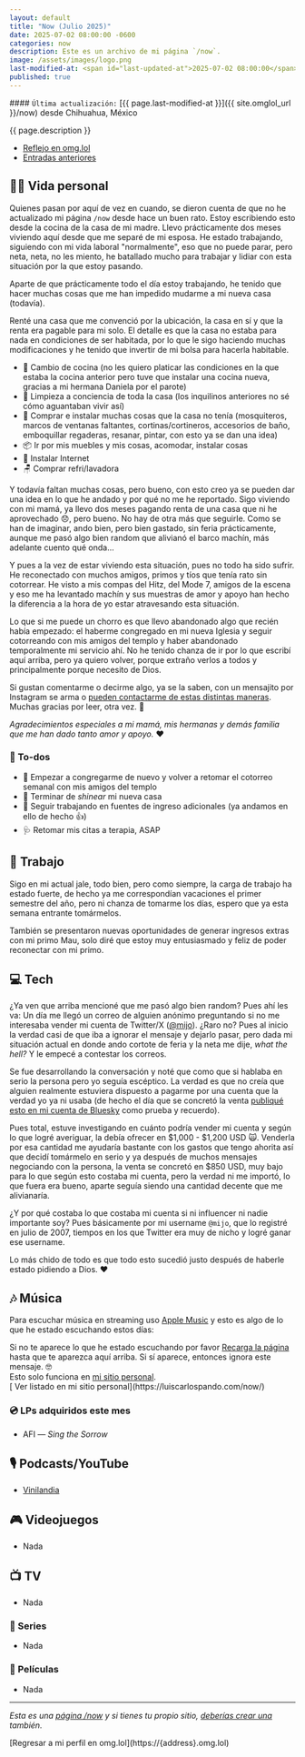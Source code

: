 ```yaml
---
layout: default
title: "Now (Julio 2025)"
date: 2025-07-02 08:00:00 -0600
categories: now
description: Este es un archivo de mi página `/now`.
image: /assets/images/logo.png
last-modified-at: <span id="last-updated-at">2025-07-02 08:00:00</span>
published: true
---
```


<div class="card last-updated my-3 text-center">
<div class="card-body rounded">
#### <code>Última actualización:</code> [{{ page.last-modified-at }}]({{ site.omglol_url }}/now) desde Chihuahua, México
</div>
</div>

<p class="text-center">{{ page.description }}</p>

<div class="text-center">
<ul class="list-inline">
<li class="list-inline-item">
<a class="btn btn-primary btn-sm" href="{{ site.omglol_url }}/now">
<i class="fa-solid fa-heart"></i> Reflejo en omg.lol
</a>
</li>
<li class="list-inline-item">
<a class="btn btn-primary btn-sm" href="{{ site.url }}/category/now/">
<i class="fa-solid fa-list-ul"></i> Entradas anteriores
</a>
</li>
</ul>
</div>

## 👦🏻 Vida personal
Quienes pasan por aquí de vez en cuando, se dieron cuenta de que no he actualizado mi página <code>/now</code> desde hace un buen rato. Estoy escribiendo esto desde la cocina de la casa de mi madre. Llevo prácticamente dos meses viviendo aquí desde que me separé de mi esposa. He estado trabajando, siguiendo con mi vida laboral "normalmente", eso que no puede parar, pero neta, neta, no les miento, he batallado mucho para trabajar y lidiar con esta situación por la que estoy pasando.

Aparte de que prácticamente todo el día estoy trabajando, he tenido que hacer muchas cosas que me han impedido mudarme a mi nueva casa (todavía).

Renté una casa que me convenció por la ubicación, la casa en sí y que la renta era pagable para mi solo. El detalle es que la casa no estaba para nada en condiciones de ser habitada, por lo que le sigo haciendo muchas modificaciones y he tenido que invertir de mi bolsa para hacerla habitable.

- 🍴 Cambio de cocina (no les quiero platicar las condiciones en la que estaba la cocina anterior pero tuve que instalar una cocina nueva, gracias a mi hermana Daniela por el parote)
- 🧼 Limpieza a conciencia de toda la casa (los inquilinos anteriores no sé cómo aguantaban vivir así)
- 🔨 Comprar e instalar muchas cosas que la casa no tenía (mosquiteros, marcos de ventanas faltantes, cortinas/cortineros, accesorios de baño, emboquillar regaderas, resanar, pintar, con esto ya se dan una idea)
- 📦 Ir por mis muebles y mis cosas, acomodar, instalar cosas
- 📶 Instalar Internet
- 🪑 Comprar refri/lavadora

Y todavía faltan muchas cosas, pero bueno, con esto creo ya se pueden dar una idea en lo que he andado y por qué no me he reportado. Sigo viviendo con mi mamá, ya llevo dos meses pagando renta de una casa que ni he aprovechado 😞, pero bueno. No hay de otra más que seguirle. Como se han de imaginar, ando bien, pero bien gastado, sin feria prácticamente, aunque me pasó algo bien random que alivianó el barco machín, más adelante cuento qué onda...

Y pues a la vez de estar viviendo esta situación, pues no todo ha sido sufrir. He reconectado con muchos amigos, primos y tíos que tenía rato sin cotorrear. He visto a mis compas del Hitz, del Mode 7, amigos de la escena y eso me ha levantado machín y sus muestras de amor y apoyo han hecho la diferencia a la hora de yo estar atravesando esta situación.

Lo que si me puede un chorro es que llevo abandonado algo que recién había empezado: el haberme congregado en mi nueva Iglesia y seguir cotorreando con mis amigos del templo y haber abandonado temporalmente mi servicio ahí. No he tenido chanza de ir por lo que escribí aquí arriba, pero ya quiero volver, porque extraño verlos a todos y principalmente porque necesito de Dios.

Si gustan comentarme o decirme algo, ya se la saben, con un mensajito por Instagram se arma o [pueden contactarme de estas distintas maneras](https://luiscarlospando.com/contacto). Muchas gracias por leer, otra vez. 🙏

*Agradecimientos especiales a mi mamá, mis hermanas y demás familia que me han dado tanto amor y apoyo.* ❤️

### 📝 To-dos
- 🙏 Empezar a congregarme de nuevo y volver a retomar el cotorreo semanal con mis amigos del templo
- 🏡 Terminar de *shinear* mi nueva casa
- 💼 Seguir trabajando en fuentes de ingreso adicionales (ya andamos en ello de hecho 👍)
- 🩺 Retomar mis citas a terapia, ASAP

## 💼 Trabajo
Sigo en mi actual jale, todo bien, pero como siempre, la carga de trabajo ha estado fuerte, de hecho ya me correspondían vacaciones el primer semestre del año, pero ni chanza de tomarme los días, espero que ya esta semana entrante tomármelos.

También se presentaron nuevas oportunidades de generar ingresos extras con mi primo Mau, solo diré que estoy muy entusiasmado y feliz de poder reconectar con mi primo.

## 💻 Tech
¿Ya ven que arriba mencioné que me pasó algo bien random? Pues ahí les va: Un día me llegó un correo de alguien anónimo preguntando si no me interesaba vender mi cuenta de Twitter/X ([@mijo](https://x.com/mijo)). ¿Raro no? Pues al inicio la verdad casi de que iba a ignorar el mensaje y dejarlo pasar, pero dada mi situación actual en donde ando cortote de feria y la neta me dije, *what the hell?* Y le empecé a contestar los correos.

Se fue desarrollando la conversación y noté que como que si hablaba en serio la persona pero yo seguía escéptico. La verdad es que no creía que alguien realmente estuviera dispuesto a pagarme por una cuenta que la verdad yo ya ni usaba (de hecho el día que se concretó la venta [publiqué esto en mi cuenta de Bluesky](https://bsky.app/profile/luiscarlospando.com/post/3lryc7cjgc42x) como prueba y recuerdo).

Pues total, estuve investigando en cuánto podría vender mi cuenta y según lo que logré averiguar, la debía ofrecer en $1,000 - $1,200 USD 🙀. Venderla por esa cantidad me ayudaría bastante con los gastos que tengo ahorita así que decidí tomármelo en serio y ya después de muchos mensajes negociando con la persona, la venta se concretó en $850 USD, muy bajo para lo que según esto costaba mi cuenta, pero la verdad ni me importó, lo que fuera era bueno, aparte seguía siendo una cantidad decente que me alivianaría.

¿Y por qué costaba lo que costaba mi cuenta si ni influencer ni nadie importante soy? Pues básicamente por mi username <code>@mijo</code>, que lo registré en julio de 2007, tiempos en los que Twitter era muy de nicho y logré ganar ese username.

Lo más chido de todo es que todo esto sucedió justo después de haberle estado pidiendo a Dios. ❤️

## 🎶 Música
Para escuchar música en streaming uso [Apple Music](https://music.apple.com/profile/luiscarlospando) y esto es algo de lo que he estado escuchando estos días:

<ul id="lastfm-top-artists"></ul>

<div class="card">
<div class="card-body rounded text-center">
Si no te aparece lo que he estado escuchando por favor <a class="btn btn-primary btn-sm" href="javascript:void(0)" onclick="location.reload(); return false;"><i class="fa-solid fa-rotate-right"></i> Recarga la página</a> hasta que te aparezca aquí arriba. Si sí aparece, entonces ignora este mensaje. 🤓
<br>
<span class="d-none">Esto solo funciona en <a href="https://luiscarlospando.com/now/">mi sitio personal</a>.</span>
</div>
</div>

<span class="omg-lol-now-page-element">
[<i class="fa-solid fa-up-right-from-square"></i> Ver listado en mi sitio personal](https://luiscarlospando.com/now/)
</span>

### 💿 LPs adquiridos este mes
- AFI ― *Sing the Sorrow*

## 🎙 Podcasts/YouTube
- [Vinilandia](https://www.youtube.com/@Vinilandiapodcast)

## 🎮 Videojuegos
- Nada

## 📺 TV
- Nada

### 🎥 Series
- Nada

### 🍿 Películas
- Nada

---

*Esta es una [página /now](https://nownownow.com/about) y si tienes tu propio sitio, [deberías crear una](https://nownownow.com/about) también.*

<span class="omg-lol-now-page-element">
[Regresar a mi perfil en omg.lol](https://{address}.omg.lol)
</span>
